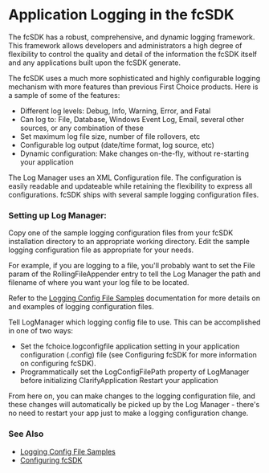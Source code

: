 
# Application Logging in the fcSDK

The fcSDK has a robust, comprehensive, and dynamic logging framework. This framework allows developers and administrators a high degree of flexibility to control the quality and detail of the information the fcSDK itself and any applications built upon the fcSDK generate.

The fcSDK uses a much more sophisticated and highly configurable logging mechanism with more features than previous First Choice products. Here is a sample of some of the features:

* Different log levels: Debug, Info, Warning, Error, and Fatal
* Can log to: File, Database, Windows Event Log, Email, several other sources, or any combination of these
* Set maximum log file size, number of file rollovers, etc
* Configurable log output (date/time format, log source, etc)
* Dynamic configuration: Make changes on-the-fly, without re-starting your application

The Log Manager uses an XML Configuration file. The configuration is easily readable and updateable while retaining the flexibility to express all configurations. fcSDK ships with several sample logging configuration files.

### Setting up Log Manager:

Copy one of the sample logging configuration files from your fcSDK installation directory to an appropriate working directory.
Edit the sample logging configuration file as appropriate for your needs.

For example, if you are logging to a file, you'll probably want to set the File param of the RollingFileAppender entry to tell the Log Manager the path and filename of where you want your log file to be located.

Refer to the [Logging Config File Samples](logging/logging-samples.md) documentation for more details on and examples of logging configuration files.

Tell LogManager which logging config file to use. This can be accomplished in one of two ways:

* Set the fchoice.logconfigfile application setting in your application configuration (.config) file (see Configuring fcSDK for more information on configuring fcSDK).
* Programmatically set the LogConfigFilePath property of LogManager before initializing ClarifyApplication
Restart your application

From here on, you can make changes to the logging configuration file, and these changes will automatically be picked up by the Log Manager - there's no need to restart your app just to make a logging configuration change.

### See Also

* [Logging Config File Samples](logging/logging-samples.md)
* [Configuring fcSDK](basic-configuration.md)
